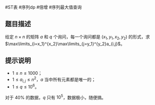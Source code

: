#ST表 #序列dp #倍增 #序列最大值查询 

## 题目描述

给定 $n\times n$ 的矩阵 $a$ 和 $q$ 个询问，每一个询问都是 $(x_1,y_1,x_2,y_2)$ 的形式，求 $\max\limits_{i=x_1}^{x_2}\max\limits_{j=y_1}^{y_2}a_{i,j}$。

## 提示说明

- $1\le n\le 1000$；
- $1\le a_{i,j}\le n^2$，$a$ 当中所有元素都是唯一的；
- $1\le q\le 10^6$。

对于 $40\%$ 的数据，$q$ 只有 $10^5$，数据极小，随便搞。